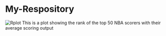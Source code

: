# My-Respository
![Rplot](https://user-images.githubusercontent.com/91585746/143910091-75b6660b-684b-4010-a6a7-c2ed95b6676d.png)
This is a plot showing the rank of the top 50 NBA scorers with their average scoring output
